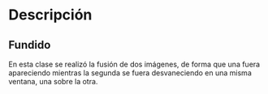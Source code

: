# Descripción

## Fundido
 
En esta clase se realizó la fusión de dos imágenes, de forma que una fuera apareciendo mientras la segunda se fuera desvaneciendo en una misma ventana, una sobre la otra.
